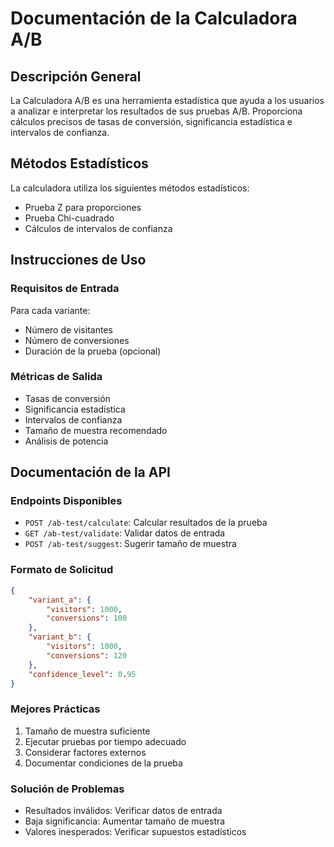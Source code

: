 # Documentación de la Calculadora A/B

## Descripción General
La Calculadora A/B es una herramienta estadística que ayuda a los usuarios a analizar e interpretar los resultados de sus pruebas A/B. Proporciona cálculos precisos de tasas de conversión, significancia estadística e intervalos de confianza.

## Métodos Estadísticos
La calculadora utiliza los siguientes métodos estadísticos:
- Prueba Z para proporciones
- Prueba Chi-cuadrado
- Cálculos de intervalos de confianza

## Instrucciones de Uso

### Requisitos de Entrada
Para cada variante:
- Número de visitantes
- Número de conversiones
- Duración de la prueba (opcional)

### Métricas de Salida
- Tasas de conversión
- Significancia estadística
- Intervalos de confianza
- Tamaño de muestra recomendado
- Análisis de potencia

## Documentación de la API

### Endpoints Disponibles
- `POST /ab-test/calculate`: Calcular resultados de la prueba
- `GET /ab-test/validate`: Validar datos de entrada
- `POST /ab-test/suggest`: Sugerir tamaño de muestra

### Formato de Solicitud
```json
{
    "variant_a": {
        "visitors": 1000,
        "conversions": 100
    },
    "variant_b": {
        "visitors": 1000,
        "conversions": 120
    },
    "confidence_level": 0.95
}
```

### Mejores Prácticas

1. Tamaño de muestra suficiente
2. Ejecutar pruebas por tiempo adecuado
3. Considerar factores externos
4. Documentar condiciones de la prueba

### Solución de Problemas
- Resultados inválidos: Verificar datos de entrada
- Baja significancia: Aumentar tamaño de muestra
- Valores inesperados: Verificar supuestos estadísticos